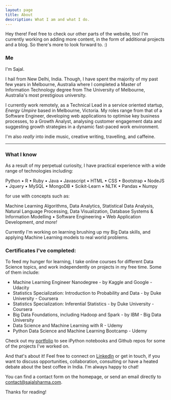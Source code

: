 ```yaml
---
layout: page
title: About
description: What I am and what I do.
---
```


<p class="message">
  Hey there! Feel free to check our other parts of the website, too! I'm currently working on adding more content, in the form of additional projects and a blog. So there's more to look forward to. :)
</p>

### Me

I'm Sajal. 

I hail from New Delhi, India. Though, I have spent the majority of my past few years in Melbourne, Australia where I completed a Master of Information Technology degree from The University of Melbourne, Australia's most prestigious university. 

I currently work remotely, as a Technical Lead in a service oriented startup, <em>Energy Umpire</em> based in Melbourne, Victoria. My roles range from that of a Software Engineer, developing web applications to optimise key business processes, to a Growth Analyst, analysing customer engagement data and suggesting growth strategies in a dynamic fast-paced work environment.

I'm also <em>really</em> into indie music, creative writing, travelling, and caffeine.

<hr>

### What I know

As a result of my perpetual curiosity, I have practical experience with a wide range of technologies including:

Python • R • Ruby • Java • Javascript • HTML • CSS • Bootstrap • NodeJS • Jquery • MySQL • MongoDB • Scikit-Learn • NLTK • Pandas • Numpy

for use with concepts such as:

Machine Learning Algorithms, Data Analytics, Statistical Data Analysis, Natural Language Processing, Data Visualization, Database Systems & Information Modelling • Software Engineering • Web Application Development, <em>and more!</em>

Currently I'm working on learning brushing up my Big Data skills, and applying Machine Learning models to real world problems.

### Certificates I've completed:

To feed my hunger for learning, I take online courses for different Data Science topics, and work independently on projects in my free time. Some of them include:

* Machine Learning Engineer Nanodegree - by Kaggle and Google - Udacity
* Statistics Specialization: Introduction to Probability and Data - by Duke University - Coursera
* Statistics Specialization: Inferential Statistics - by Duke University - Coursera
* Big Data Foundations, including Hadoop and Spark - by IBM - Big Data University
* Data Science and Machine Learning with R - Udemy
* Python Data Science and Machine Learning Bootcamp - Udemy

Check out my [portfolio](/portfolio) to see iPython notebooks and Github repos for some of the projects I've worked on.

And that's about it! Feel free to connect on [LinkedIn](https://www.linkedin.com/in/sajals) or get in touch, if you want to discuss opportunities, collaboration, consulting or have a heated debate about the best coffee in India. I'm always happy to chat! 

You can find a contact form on the homepage, or send an email directly to <a href="mailto:contact@sajalsharma.com">contact@sajalsharma.com</a>. 


Thanks for reading!